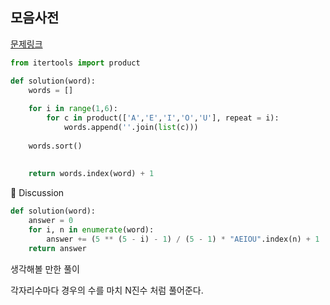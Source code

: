 ## 모음사전


[문제링크](https://school.programmers.co.kr/learn/courses/30/lessons/84512)


```python
from itertools import product

def solution(word):
    words = [] 
    
    for i in range(1,6):
        for c in product(['A','E','I','O','U'], repeat = i):
            words.append(''.join(list(c)))
            
    words.sort()
    
    
    return words.index(word) + 1

```



🤔 Discussion 

```python
def solution(word):
    answer = 0
    for i, n in enumerate(word):
        answer += (5 ** (5 - i) - 1) / (5 - 1) * "AEIOU".index(n) + 1
    return answer

```

생각해볼 만한 풀이 

각자리수마다 경우의 수를 마치 N진수 처럼 풀어준다. 

